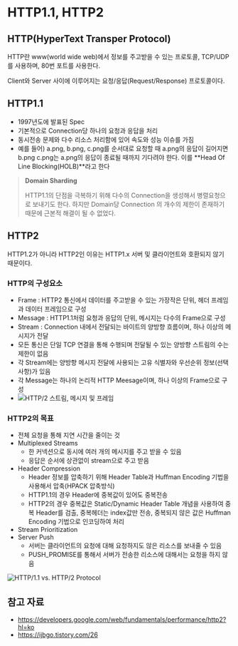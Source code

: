 # HTTP1.1, HTTP2

## HTTP(HyperText Transper Protocol)

HTTP란 www(world wide web)에서 정보를 주고받을 수 있는 프로토콜, TCP/UDP를 사용하며, 80번 포트를 사용한다.

Client와 Server 사이에 이루어지는 요청/응답(Request/Response) 프로토콜이다.

## 

## HTTP1.1

- 1997년도에 발표된 Spec
- 기본적으로 Connection당 하나의 요청과 응답을 처리
- 동시전송 문제와 다수 리소스 처리함에 있어 속도와 성능 이슈를 가짐
- 예를 들어) a.png, b.png, c.png를 순서대로 요청할 때 a.png의 응답이 길어지면 b.png c.png는 a.png의 응답이 종료될 때까지 기다려야 한다. 이를 **Head Of Line Blocking(HOLB)**라고 한다

> **Domain Sharding**
>
> HTTP1.1의 단점을 극복하기 위해 다수의 Connection을 생성해서 병렬요청으로 보내기도 한다. 하지만 Domain당 Connection 의 개수의 제한이 존재하기 때문에 근본적 해결이 될 수 없었다.



## HTTP2

HTTP1.2가 아니라 HTTP2인 이유는 HTTP1.x 서버 및 클라이언트와 호환되지 않기 때문이다.



### HTTP의 구성요소

- Frame : HTTP2 통신에서 데이터를 주고받을 수 있는 가장작은 단위, 헤더 프레임과 데이터 프레임으로 구성
- Message : HTTP1.1처럼 요청과 응답의 단위, 메시지는 다수의 Frame으로 구성
- Stream : Connection 내에서 전달되는 바이트의 양방향 흐름이며, 하나 이상의 메시지가 전달
- 모든 통신은 단일 TCP 연결을 통해 수행되며 전달될 수 있는 양방향 스트림의 수는 제한이 없음
- 각 Stream에는 양방향 메시지 전달에 사용되는 고유 식별자와 우선순위 정보(선택 사항)가 있음
- 각 Message는 하나의 논리적 HTTP Meesage이며, 하나 이상의 Frame으로 구성
- ![HTTP/2 스트림, 메시지 및 프레임](https://developers.google.com/web/fundamentals/performance/http2/images/streams_messages_frames01.svg?hl=ko)

### HTTP2의 목표

- 전체 요청을 통해 지연 시간을 줄이는 것
- Multiplexed Streams
  - 한 커넥션으로 동시에 여러 개의 메시지를 주고 받을 수 있음
  - 응답은 순서에 상관없이 stream으로 주고 받음
- Header Compression
  - Header 정보를 압축하기 위해 Header Table과 Huffman Encoding 기법을 사용해서 압축(HPACK 압축방식)
  - HTTP1.1의 경우 Header에 중복값이 있어도 중복전송
  - HTTP2의 경우 중복값은 Static/Dynamic Header Table 개념을 사용하여 중복 Header를 검출, 중복헤더는 index값만 전송, 중복되지 않은 값은 Huffman Encoding 기법으로 인코딩하여 처리
- Stream Prioritization
- Server Push
  - 서버는 클라이언트의 요청에 대해 요청하지도 않은 리소스를 보내줄 수 있음
  - PUSH_PROMISE를 통해서 서버가 전송한 리소스에 대해서는 요청을 하지 않음



 ![HTTP/1.1 vs. HTTP/2 Protocol](https://www.imperva.com/learn/wp-content/uploads/sites/13/2019/01/http2.jpg) 

## 참고 자료

- https://developers.google.com/web/fundamentals/performance/http2?hl=ko 
-  https://ijbgo.tistory.com/26 

